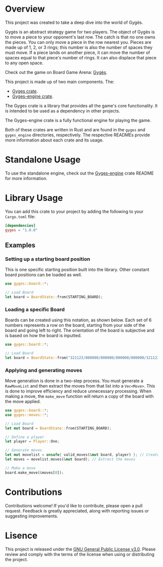 # Overview 
This project was created to take a deep dive into the world of Gygès.

Gygès is an abstract strategy game for two players. The object of Gygès is to move a piece to your opponent's last row. The catch is that no one owns the pieces. You can only move a piece in the row nearest you. Pieces are made up of 1, 2, or 3 rings; this number is also the number of spaces they must move. If a piece lands on another piece, it can move the number of spaces equal to that piece's number of rings. It can also displace that piece to any open space. 

Check out the game on Board Game Arena: [Gygès](https://boardgamearena.com/gamepanel?game=gyges). 

This project is made up of two main components.
The:
- [Gyges crate](https://github.com/Beck-Bjella/Gyges/tree/main/gyges). 
- [Gyges-engine crate](https://github.com/Beck-Bjella/Gyges/tree/main/gyges_engine).

The Gyges crate is a library that provides all the game's core functionality. It is intended to be used as a dependency in other projects.

The Gyges-engine crate is a fully functional engine for playing the game.

Both of these crates are written in Rust and are found in the `gyges` and `gyges_engine` directories, respectively. The respective READMEs provide more information about each crate and its usage.

# Standalone Usage
To use the standalone engine, check out the [Gyges-engine](https://github.com/Beck-Bjella/Gyges/tree/main/gyges_engine) crate README for more information.

# Library Usage
You can add this crate to your project by adding the following to your `Cargo.toml` file:
```toml
[dependencies]
gyges = "1.0.0"
```

## Examples

### Setting up a starting board position

This is one specific starting position built into the library. Other constant board positions can be loaded as well.
```rust 
use gyges::board::*;

// Load Board
let board = BoardState::from(STARTING_BOARD);

```

### Loading a specific Board

Boards can be created using this notation, as shown below. Each set of 6 numbers represents a row on the board, starting from your side of the board and going left to right. The orientation of the board is subjective and is based on how the board is inputted.
```rust
use gyges::board::*;

// Load Board
let board = BoardState::from("321123/000000/000000/000000/000000/321123");

```

### Applying and generating moves

Move generation is done in a two-step process. You must generate a `RawMoveList` and then extract the moves from that list into a `Vec<Move>`. This is done to improve efficiency and reduce unnecessary processing. When making a move, the `make_move` function will return a copy of the board with the move applied.
```rust
use gyges::board::*;
use gyges::moves::*;

// Load Board
let mut board = BoardState::from(STARTING_BOARD);

// Define a player
let player = Player::One;

// Generate moves
let mut movelist = unsafe{ valid_moves(&mut board, player) }; // Create a MoveList
let moves = movelist.moves(&mut board); // Extract the moves

// Make a move
board.make_move(&moves[0]);

```

# Contributions 

Contributions welcome! If you'd like to contribute, please open a pull request. Feedback is greatly appreciated, along with reporting issues or suggesting improvements.

# Lisence
This project is released under the [GNU General Public License v3.0](https://github.com/Beck-Bjella/Gyges/blob/main/LICENSE). Please review and comply with the terms of the license when using or distributing the project.
